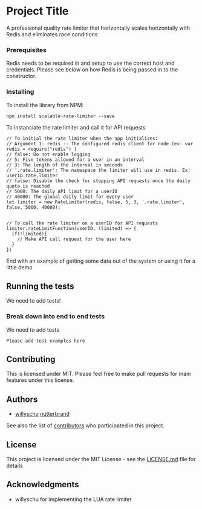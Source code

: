 # Project Title

A professional quality rate limiter that horizontally scales horizontally with Redis and eliminates race conditions

### Prerequisites

Redis needs to be required in and setup to use the correct host and credentials. Please
see below on how Redis is being passed in to the constructor.

### Installing

To install the library from NPM:

```
npm install scalable-rate-limiter --save
```

To instanciate the rate limiter and call it for API requests
```
// To initial the rate limiter when the app initializes:
// Argument 1: redis -- The configured redis client for node (ex: var redis = require("redis") )
// false: Do not enable logging
// 5: Five tokens allowed for a user in an interval
// 3: The length of the interval in seconds
// '.rate.limiter': The namespace the limiter will use in redis. Ex: userID.rate.limiter
// false: Disable the check for stopping API requests once the daily quota is reached
// 5000: The daily API limit for a userID
// 40000: The global daily limit for every user
let limiter = new RateLimiter(redis, false, 5, 3, '.rate.limiter', false, 5000, 40000);


// To call the rate limiter on a userID for API requests
limiter.rateLimitFunction(userID, (limited) => {
  if(!limited){
    // Make API call request for the user here
  }
})
```

End with an example of getting some data out of the system or using it for a little demo

## Running the tests

We need to add tests!

### Break down into end to end tests

We need to add tests

```
Please add test examples here
```

## Contributing

This is licensed under MIT. Please feel free to make pull requests for main features
under this license.

## Authors

* [willyschu](https://github.com/willyschu)  [nutterbrand](https://github.com/nutterbrand)

See also the list of [contributors](https://github.com/your/project/contributors) who participated in this project.

## License

This project is licensed under the MIT License - see the [LICENSE.md](LICENSE.md) file for details

## Acknowledgments

* willyschu for implementing the LUA rate limiter
